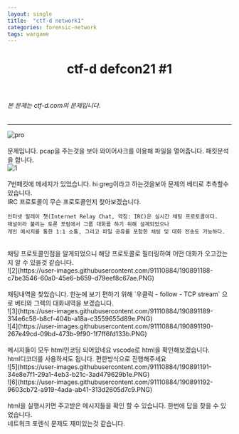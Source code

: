 ```yaml
---
layout: single
title:  "ctf-d network1"
categories: forensic-network
tags: wargame
---
```



# <center>ctf-d defcon21 #1</center><br>
###### 본 문제는 ctf-d.com의 문제입니다.<br>
---
![pro](https://user-images.githubusercontent.com/91110884/190891184-79532c60-df63-4fe6-a2c7-8edb41fab751.PNG)
<br><br>
문제입니다. pcap을 주는것을 보아 와이어샤크를 이용해 파일을 열어줍니다. 패킷분석을 합니다.
<br>
![1](https://user-images.githubusercontent.com/91110884/190891187-a2441bbf-6c10-4fd7-96e5-00c0e0db9526.PNG)
<br><br>
7번패킷에 메세지가 있었습니다. hi greg이라고 하는것을보아 문제의 베티로 추측할수 있습니다. <br>
IRC 프로토콜이 무슨 프로토콜인지 찾아보겠습니다.<br>

```
인터넷 릴레이 챗(Internet Relay Chat, 약칭: IRC)은 실시간 채팅 프로토콜이다.
채널이라 불리는 토론 포럼에서 그룹 대화를 하기 위해 설계되었으나 
개인 메시지를 통한 1:1 소통, 그리고 파일 공유를 포함한 채팅 및 대화 전송도 가능하다.
```
<br>
채팅 프로토콜인점을 알게되었으니 해당 프로토콜로 필터링하여 어떤 대화가 오고갔는지 알 수 있을것 같습니다.<br>
![2](https://user-images.githubusercontent.com/91110884/190891188-c7be3546-60a0-45e6-b659-d79eef8c67ae.PNG)
<br><br>
채팅내역을 찾았습니다. 한눈에 보기 편하기 위해 `우클릭 - follow - TCP stream` 으로 베티와 그렉의 대화내역을 보겠습니다.<br>
![3](https://user-images.githubusercontent.com/91110884/190891189-314e6c58-b8cf-404b-a18a-c3559655d89e.PNG)<br>
![4](https://user-images.githubusercontent.com/91110884/190891190-267e49cd-09bd-473b-9f90-1f7ff6fd133b.PNG)
<br><br>
메시지들이 모두 html인코딩 되어있네요 vscode로 html을 확인해보겠습니다.<br>
html디코더를 사용하셔도 됩니다. 편한방식으로 진행해주세요<br>
![5](https://user-images.githubusercontent.com/91110884/190891191-34e8e7f1-29a1-4eb3-b21c-3ad479629b1e.PNG)<br>
![6](https://user-images.githubusercontent.com/91110884/190891192-9603cb72-a919-4ada-ab41-313d2605d7c9.PNG)
<br><br>
html을 실행시키면 주고받은 메시지들을 확인 할 수 있습니다. 한번에 답을 찾을 수 있었습니다.<br>
네트워크 포렌식 문제도 재미있는것 같습니다.
